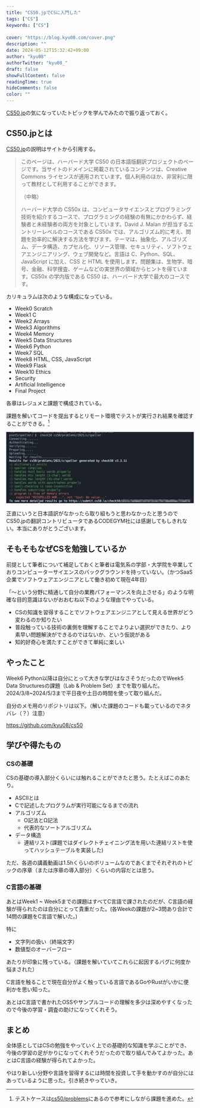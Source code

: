 ```yaml
---
title: "CS50.jpでCSに入門した"
tags: ["CS"]
keywords: ["CS"]

cover: "https://blog.kyu08.com/cover.png"
description: ""
date: 2024-05-12T15:32:42+09:00
author: "kyu08"
authorTwitter: "kyu08_"
draft: false
showFullContent: false
readingTime: true
hideComments: false
color: ""
---
```


[CS50.jp](https://cs50.jp/)の気になっていたトピックを学んでみたので振り返っておく。

## CS50.jpとは
[CS50.jp](https://cs50.jp/)の説明はサイトから引用する。

> このページは、ハーバード大学 CS50 の日本語版翻訳プロジェクトのページです。当サイトのドメインに掲載されているコンテンツは、Creative Commons ライセンスが適用されています。個人利用のほか、非営利に限って教材として利用することができます。
> 
> （中略）
> 
> ハーバード大学の CS50x は、コンピュータサイエンスとプログラミング技術を紹介するコースで、プログラミングの経験の有無にかかわらず、経験者と未経験者の両方を対象としています。David J. Malan が担当するエントリーレベルのコースである CS50x では、アルゴリズム的に考え、問題を効率的に解決する方法を学びます。テーマは、抽象化、アルゴリズム、データ構造、カプセル化、リソース管理、セキュリティ、ソフトウェアエンジニアリング、ウェブ開発など。言語は C、Python、SQL、JavaScript に加え、CSS と HTML を使用します。問題集は、生物学、暗号、金融、科学捜査、ゲームなどの実世界の領域からヒントを得ています。CS50x の学内版である CS50 は、ハーバード大学で最大のコースです。

カリキュラムは次のような構成になっている。

- Week0 Scratch
- Week1 C
- Week2 Arrays
- Week3 Algorithms
- Week4 Memory
- Week5 Data Structures
- Week6 Python
- Week7 SQL
- Week8 HTML, CSS, JavaScript
- Week9 Flask
- Week10 Ethics
- Security
- Artificial Intelligence
- Final Project

各章はレジュメと課題で構成されている。

課題を解いてコードを提出するとリモート環境でテストが実行され結果を確認することができる。[^1]

![check50](check50.webp)

正直にいうと日本語訳がなかったら取り組もうと思わなかったと思うのでCS50.jpの翻訳コントリビュータであるCODEGYM社には感謝してもしきれない。本当にありがとうございます。

## そもそもなぜCSを勉強しているか
前提として筆者について補足しておくと筆者は電気系の学部・大学院を卒業しておりコンピューターサイエンスのバックグラウンドを持っていない。（かつSaaS企業でソフトウェアエンジニアとして働き初めて現在4年目）

「〜という分野に精通して自分の業務パフォーマンスを向上させる」のような明確な目的意識はないがおおむね以下のような理由でやっている。

- CSの知識を習得することでソフトウェアエンジニアとして見える世界がどう変わるのか知りたい
- 普段触っている技術の裏側を理解することでよりよい選択ができたり、より素早い問題解決ができるのではないか、という仮説がある
- 知的好奇心を満たすことができて単純に楽しい

## やったこと
Week6 Python以降は自分にとって大きな学びはなさそうだったのでWeek5 Data Structuresの課題（Lab & Problem Set）までを取り組んだ。2024/3/8~2024/5/3まで平日夜や土日の時間を使って取り組んだ。

自分のメモ用のリポジトリは以下。（解いた課題のコードも載っているのでネタバレ（？）注意）

https://github.com/kyu08/cs50

## 学びや得たもの
### CSの基礎
CSの基礎の導入部分くらいには触れることができたと思う。たとえばこのあたり。
- ASCIIとは
- Cで記述したプログラムが実行可能になるまでの流れ
- アルゴリズム
    - O記法とΩ記法
    - 代表的なソートアルゴリズム
- データ構造
    - 連結リスト(課題ではダイレクトチェイニング法を用いた連結リストを使ってハッシュテーブルを実装した)

ただ、各週の講義動画は1.5hくらいのボリュームなのであくまでそれぞれのトピックの序章（または序章の導入部分）くらいの内容だとは思う。

### C言語の基礎

あとはWeek1 ~ Week5までの課題はすべてC言語で課されたのだが、C言語の経験が得られたのは自分にとって貴重だった。(各Weekの課題が2~3問あり合計で14問の課題をC言語で解いた。)

特に

- 文字列の扱い（終端文字）
- 数値型のオーバーフロー

あたりが印象に残っている。（課題を解いていてこれらに起因するバグに何度か悩まされた）

C言語を触ることで現在自分がよく触っている言語であるGoやRustがいかに便利かを思い知った。

あとはC言語で書かれたOSSやサンプルコードの理解を多少は深めやすくなったので今後の学習・調査の助けになってくれそう。

## まとめ
全体感としてはCSの勉強をやっていく上での基礎的な知識を学ぶことができ、今後の学習の足がかりになってくれそうだったので取り組んでみてよかった。あとはC言語の経験が得られてよかった。

やはり新しい分野や言語を習得するには時間を投資して手を動かすのが自分にはあっているように思った。引き続きやっていき。

[^1]: テストケースは[cs50/problems](https://github.com/cs50/problems)にあるので参考にしながら課題を進めた。
